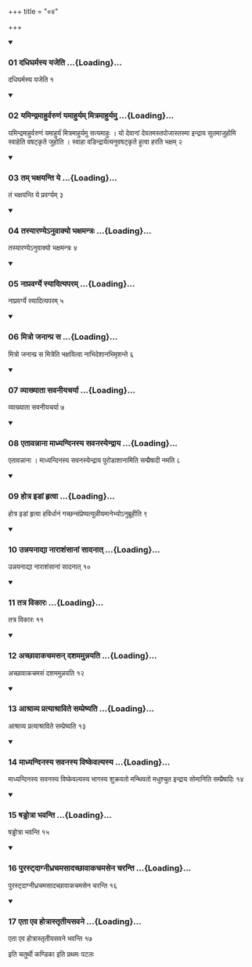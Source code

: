 +++
title = "०४"

+++

<div class="js_include" includetitle="true" newlevelforh1="3" unfilled="" url="/vedAH_yajuH/taittirIyam/sUtram/ApastambaH/shrautam/vishvAsa-prastutiH/13/04/01_dadhigharmasya_yajeti.md">
<details open><summary><h3>01 दधिघर्मस्य यजेति ...{Loading}...</h3></summary>

दधिघर्मस्य यजेति १
</details>
</div>


<div class="js_include" includetitle="true" newlevelforh1="3" unfilled="" url="/vedAH_yajuH/taittirIyam/sUtram/ApastambaH/shrautam/vishvAsa-prastutiH/13/04/02_yamindramAhurvaruNaM_yamAhuryam_mitramAhuryamu.md">
<details open><summary><h3>02 यमिन्द्रमाहुर्वरुणं यमाहुर्यम् मित्रमाहुर्यमु ...{Loading}...</h3></summary>

यमिन्द्रमाहुर्वरुणं यमाहुर्यं मित्रमाहुर्यमु सत्यमाहुः । यो देवानां देवतमस्तपोजास्तस्मा इन्द्राय सुतमाजुहोमि स्वाहेति वषट्कृते जुहोति । स्वाहा वडिन्द्रायेत्यनुवषट्कृते हुत्वा हरति भक्षम् २
</details>
</div>


<div class="js_include" includetitle="true" newlevelforh1="3" unfilled="" url="/vedAH_yajuH/taittirIyam/sUtram/ApastambaH/shrautam/vishvAsa-prastutiH/13/04/03_tam_bhaxayanti_ye.md">
<details open><summary><h3>03 तम् भक्षयन्ति ये ...{Loading}...</h3></summary>

तं भक्षयन्ति ये प्रवर्ग्यम् ३
</details>
</div>


<div class="js_include" includetitle="true" newlevelforh1="3" unfilled="" url="/vedAH_yajuH/taittirIyam/sUtram/ApastambaH/shrautam/vishvAsa-prastutiH/13/04/04_tasyAraNye-nuvAkyo_bhaxamantraH.md">
<details open><summary><h3>04 तस्यारण्येऽनुवाक्यो भक्षमन्त्रः ...{Loading}...</h3></summary>

तस्यारण्येऽनुवाक्यो भक्षमन्त्रः ४
</details>
</div>


<div class="js_include" includetitle="true" newlevelforh1="3" unfilled="" url="/vedAH_yajuH/taittirIyam/sUtram/ApastambaH/shrautam/vishvAsa-prastutiH/13/04/05_nApravargye_syAdityaparam.md">
<details open><summary><h3>05 नाप्रवर्ग्ये स्यादित्यपरम् ...{Loading}...</h3></summary>

नाप्रवर्ग्ये स्यादित्यपरम् ५
</details>
</div>


<div class="js_include" includetitle="true" newlevelforh1="3" unfilled="" url="/vedAH_yajuH/taittirIyam/sUtram/ApastambaH/shrautam/vishvAsa-prastutiH/13/04/06_mitro_janAnpra_sa.md">
<details open><summary><h3>06 मित्रो जनान्प्र स ...{Loading}...</h3></summary>

मित्रो जनान्प्र स मित्रेति भक्षयित्वा नाभिदेशानभिमृशन्ते ६
</details>
</div>


<div class="js_include" includetitle="true" newlevelforh1="3" unfilled="" url="/vedAH_yajuH/taittirIyam/sUtram/ApastambaH/shrautam/vishvAsa-prastutiH/13/04/07_vyAkhyAtA_savanIyacharyA.md">
<details open><summary><h3>07 व्याख्याता सवनीयचर्या ...{Loading}...</h3></summary>

व्याख्याता सवनीयचर्या ७
</details>
</div>


<div class="js_include" includetitle="true" newlevelforh1="3" unfilled="" url="/vedAH_yajuH/taittirIyam/sUtram/ApastambaH/shrautam/vishvAsa-prastutiH/13/04/08_etAvannAnA_mAdhyandinasya_savanasyendrAya.md">
<details open><summary><h3>08 एतावन्नाना माध्यन्दिनस्य सवनस्येन्द्राय ...{Loading}...</h3></summary>

एतावन्नाना । माध्यन्दिनस्य सवनस्येन्द्राय पुरोडाशानामिति सम्प्रैषादी नमति ८
</details>
</div>


<div class="js_include" includetitle="true" newlevelforh1="3" unfilled="" url="/vedAH_yajuH/taittirIyam/sUtram/ApastambaH/shrautam/vishvAsa-prastutiH/13/04/09_hotra_iDAM_hRtvA.md">
<details open><summary><h3>09 होत्र इडां हृत्वा ...{Loading}...</h3></summary>

होत्र इडां हृत्वा हविर्धानं गच्छन्संप्रेष्यत्युन्नीयमानेभ्योऽनुब्रूहीति ९
</details>
</div>


<div class="js_include" includetitle="true" newlevelforh1="3" unfilled="" url="/vedAH_yajuH/taittirIyam/sUtram/ApastambaH/shrautam/vishvAsa-prastutiH/13/04/10_unnayanAdyA_nArAshaMsAnAM_sAdanAt.md">
<details open><summary><h3>10 उन्नयनाद्या नाराशंसानां सादनात् ...{Loading}...</h3></summary>

उन्नयनाद्या नाराशंसानां सादनात् १०
</details>
</div>


<div class="js_include" includetitle="true" newlevelforh1="3" unfilled="" url="/vedAH_yajuH/taittirIyam/sUtram/ApastambaH/shrautam/vishvAsa-prastutiH/13/04/11_tatra_vikAraH.md">
<details open><summary><h3>11 तत्र विकारः ...{Loading}...</h3></summary>

तत्र विकारः ११
</details>
</div>


<div class="js_include" includetitle="true" newlevelforh1="3" unfilled="" url="/vedAH_yajuH/taittirIyam/sUtram/ApastambaH/shrautam/vishvAsa-prastutiH/13/04/12_achChAvAkachamasan_dashamamunnayati.md">
<details open><summary><h3>12 अच्छावाकचमसन् दशममुन्नयति ...{Loading}...</h3></summary>

अच्छावाकचमसं दशममुन्नयति १२
</details>
</div>


<div class="js_include" includetitle="true" newlevelforh1="3" unfilled="" url="/vedAH_yajuH/taittirIyam/sUtram/ApastambaH/shrautam/vishvAsa-prastutiH/13/04/13_AshrAvya_pratyAshrAvite_sampreShyati.md">
<details open><summary><h3>13 आश्राव्य प्रत्याश्राविते सम्प्रेष्यति ...{Loading}...</h3></summary>

आश्राव्य प्रत्याश्राविते सम्प्रेष्यति १३
</details>
</div>


<div class="js_include" includetitle="true" newlevelforh1="3" unfilled="" url="/vedAH_yajuH/taittirIyam/sUtram/ApastambaH/shrautam/vishvAsa-prastutiH/13/04/14_mAdhyandinasya_savanasya_viShkevalyasya.md">
<details open><summary><h3>14 माध्यन्दिनस्य सवनस्य विष्केवल्यस्य ...{Loading}...</h3></summary>

माध्यन्दिनस्य सवनस्य विष्केवल्यस्य भागस्य शुक्रवतो मन्थिवतो मधुश्चुत इन्द्राय सोमानिति सम्प्रैषादिः १४
</details>
</div>


<div class="js_include" includetitle="true" newlevelforh1="3" unfilled="" url="/vedAH_yajuH/taittirIyam/sUtram/ApastambaH/shrautam/vishvAsa-prastutiH/13/04/15_ShaDDhotrA_bhavanti.md">
<details open><summary><h3>15 षड्ढोत्रा भवन्ति ...{Loading}...</h3></summary>

षड्ढोत्रा भवन्ति १५
</details>
</div>


<div class="js_include" includetitle="true" newlevelforh1="3" unfilled="" url="/vedAH_yajuH/taittirIyam/sUtram/ApastambaH/shrautam/vishvAsa-prastutiH/13/04/16_purasTdAgnIdhrachamasAdachChAvAkachamasena_charanti.md">
<details open><summary><h3>16 पुरस्ट्दाग्नीध्रचमसादच्छावाकचमसेन चरन्ति ...{Loading}...</h3></summary>

पुरस्ट्दाग्नीध्रचमसादच्छावाकचमसेन चरन्ति १६
</details>
</div>


<div class="js_include" includetitle="true" newlevelforh1="3" unfilled="" url="/vedAH_yajuH/taittirIyam/sUtram/ApastambaH/shrautam/vishvAsa-prastutiH/13/04/17_etA_eva_hotrAstRtIyasavane.md">
<details open><summary><h3>17 एता एव होत्रास्तृतीयसवने ...{Loading}...</h3></summary>

एता एव होत्रास्तृतीयसवने भवन्ति १७
</details>
</div>



  
इति चतुर्थी कण्डिका 
इति प्रथमः पटलः
